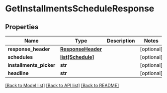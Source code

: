 # GetInstallmentsScheduleResponse

## Properties
Name | Type | Description | Notes
------------ | ------------- | ------------- | -------------
**response_header** | [**ResponseHeader**](ResponseHeader.md) |  | [optional] 
**schedules** | [**list[Schedule]**](Schedule.md) |  | [optional] 
**installments_picker** | **str** |  | [optional] 
**headline** | **str** |  | [optional] 

[[Back to Model list]](../README.md#documentation-for-models) [[Back to API list]](../README.md#documentation-for-api-endpoints) [[Back to README]](../README.md)


